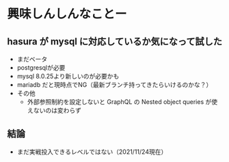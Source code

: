 # 興味しんしんなことー

## hasura が mysql に対応しているか気になって試した

* まだベータ
* postgresqlが必要
* mysql 8.0.25より新しいのが必要かも
* mariadb だと現時点でNG（最新ブランチ持ってきたらいけるのかな？）
* その他
    * 外部参照制約を設定しないと GraphQL の Nested object queries が使えないのは変わらず

## 結論

* まだ実戦投入できるレベルではない（2021/11/24現在）

